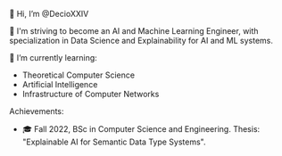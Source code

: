 👋 Hi, I’m @DecioXXIV

👀 I'm striving to become an AI and Machine Learning Engineer, with specialization in Data Science and Explainability for AI and ML systems.

🌱 I’m currently learning:
  - Theoretical Computer Science 
  - Artificial Intelligence 
  - Infrastructure of Computer Networks

Achievements:
- 🎓 Fall 2022, BSc in Computer Science and Engineering. Thesis: "Explainable AI for Semantic Data Type Systems".
